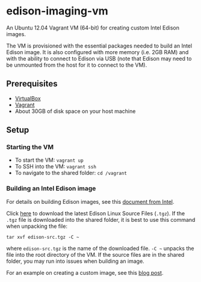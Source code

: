 # edison-imaging-vm

An Ubuntu 12.04 Vagrant VM (64-bit) for creating custom Intel Edison images.

The VM is provisioned with the essential packages needed to build an Intel Edison image. It is also configured with more memory (i.e. 2GB RAM) and with the ability to connect to Edison via USB (note that Edison may need to be unmounted from the host for it to connect to the VM).

## Prerequisites

* [VirtualBox](https://www.virtualbox.org/)
* [Vagrant](http://www.vagrantup.com/)
* About 30GB of disk space on your host machine

## Setup

### Starting the VM

* To start the VM: `vagrant up`
* To SSH into the VM: `vagrant ssh`
* To navigate to the shared folder: `cd /vagrant`

### Building an Intel Edison image

For details on building Edison images, see this [document from Intel](http://www.intel.com/support/edison/sb/CS-035278.htm).

Click [here](http://www.intel.com/support/edison/sb/CS-035180.htm) to download the latest Edison Linux Source Files (`.tgz`). If the `.tgz` file is downloaded into the shared folder, it is best to use this command when unpacking the file:

    tar xvf edison-src.tgz -C ~

where `edison-src.tgz` is the name of the downloaded file. `-C ~` unpacks the file into the root directory of the VM. If the source files are in the shared folder, you may run into issues when building an image.

For an example on creating a custom image, see this [blog post](http://drejkim.com/blog/2014/11/22/building-an-edison-image-and-changing-the-root-partition-size/).

